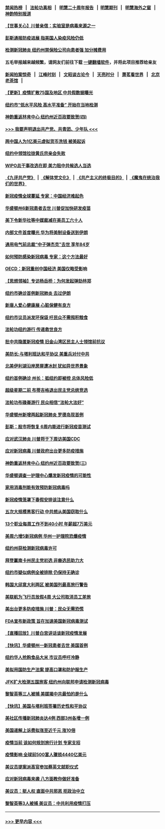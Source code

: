 #### [禁闻热榜](热点新闻.md?=0)  &nbsp;&nbsp;|&nbsp;&nbsp; [法轮功真相](https://github.com/gfw-breaker/truth/blob/master/README.md?=0) &nbsp;&nbsp;|&nbsp;&nbsp; [明慧二十周年报告](https://github.com/gfw-breaker/mh-reports/blob/master/README.md?=0) &nbsp;&nbsp;|&nbsp;&nbsp;[明慧期刊](https://github.com/gfw-breaker/mh-qikan) &nbsp;&nbsp;|&nbsp;&nbsp; [明慧海外之窗](https://github.com/gfw-breaker/mh-news/blob/master/README.md?=0) &nbsp;&nbsp;|&nbsp;&nbsp; [神韵特别报道](https://github.com/gfw-breaker/mh-news/blob/master/shenyun.md?=0)
#### [【世事关心】川普亲信：实验室是病毒来源之一](../pages/nsc412/n11910876.md?t=03031502) 
#### [彭斯通报防疫进展 指美国人染疫风险仍低](../pages/nsc412/n11910872.md?t=03031502) 
#### [检测新冠肺炎 纽约州禁保险公司向患者强 加分摊费用](../pages/nsc412/n11911167.md?t=03031502) 
#### 五毛举报越来越频繁，请网友们前往下载 [一键翻墙软件](https://github.com/gfw-breaker/ssr-accounts)，并将此项目推荐给亲友
#### [新闻拍案惊奇](https://github.com/gfw-breaker/banned-news/blob/master/pages/link4.md) &nbsp;&nbsp;|&nbsp;&nbsp; [江峰时刻](https://github.com/gfw-breaker/banned-news/blob/master/pages/link4.md) &nbsp;&nbsp;|&nbsp;&nbsp; [文昭谈古论今](https://github.com/gfw-breaker/banned-news/blob/master/pages/link4.md) &nbsp;&nbsp;|&nbsp;&nbsp; [天亮时分](https://github.com/gfw-breaker/banned-news/blob/master/pages/link4.md) &nbsp;&nbsp;|&nbsp;&nbsp; [萧茗看世界](https://github.com/gfw-breaker/banned-news/blob/master/pages/link4.md) &nbsp;&nbsp;|&nbsp;&nbsp; [北京老茶馆](https://github.com/gfw-breaker/banned-news/blob/master/pages/link4.md) &nbsp;&nbsp;|&nbsp;&nbsp; 
#### [【更新】疫情扩散75国及地区 中共假数据曝光](../pages/nsc412/n11890652.md?t=03031502) 
#### [纽约市“低水平风险 高水平准备” 开始在当地检测](../pages/nsc412/n11911154.md?t=03031502) 
#### [神韵重返林肯中心 纽约州近百政要致贺(四)](../pages/nsc412/n11908757.md?t=03031502) 
#### [>>> 我要声明退出共产党、共青团、少年队 <<<](https://github.com/begood0513/goodnews/blob/master/quit/letter.md) 
#### [两中国人为1亿美元虚拟货币洗钱 被美起诉](../pages/nsc412/n11910880.md?t=03031502) 
#### [纽约中领馆拉拢黄氏宗亲会失败](../pages/nsc412/n11910480.md?t=03031502) 
#### [WIPO总干事改选在即 美力阻中共候选人当选](../pages/nsc412/n11910464.md?t=03031502) 
#### [《九评共产党》](https://github.com/begood0513/9ping.md/blob/master/README.md) &nbsp;|&nbsp; [《解体党文化》](../../../../jtdwh.md/blob/master/README.md)  &nbsp;|&nbsp; [《共产主义的终极目的》](../../../../gczydzjmd.md/blob/master/README.md) &nbsp;|&nbsp; [《魔鬼在统治我们的世界》](../../../../mgztzwmdsj.md/blob/master/README.md) 
#### [新冠疫情全球蔓延 专家：中国经济难起色](../pages/nsc412/n11910439.md?t=03031502) 
#### [华盛顿州6新冠患者去世 川普促加快研发疫苗](../pages/nsc412/n11910399.md?t=03031502) 
#### [美下令新华社等中媒裁减在美员工六十人](../pages/nsc412/n11910256.md?t=03031502) 
#### [内部文件首度曝光 华为将美制设备送到伊朗](../pages/nsc412/n11910211.md?t=03031502) 
#### [通用电气前总裁“中子弹杰克”去世 享年84岁](../pages/nsc412/n11910095.md?t=03031502) 
#### [如何预防感染新冠病毒 专家：这个方法最好](../pages/nsc412/n11909928.md?t=03031502) 
#### [OECD：新冠重创中国经济 美国仅略受影响](../pages/nsc412/n11910023.md?t=03031502) 
#### [【思想领袖】专访杨岳桥：为何发起弹劾林郑](../pages/nsc412/n11810919.md?t=03031502) 
#### [纽约市确诊首例新冠肺炎  去过伊朗](../pages/nsc412/n11908737.md?t=03031502) 
#### [新唐人爱心健康展  心脏保健有良方](../pages/nsc412/n11908619.md?t=03031502) 
#### [纽约市议员派发环保袋  吁民众不需囤积粮食](../pages/nsc412/n11908742.md?t=03031502) 
#### [法轮功纽约游行 传递救世良方](../pages/nsc412/n11907831.md?t=03031502) 
#### [批中共隐匿新冠疫情  旧金山湾区民主人士领馆前抗议](../pages/nsc412/n11908761.md?t=03031502) 
#### [美防长:与塔利班达和平协议 美重兵对付中共](../pages/nsc412/n11908366.md?t=03031502) 
#### [北美伊利湖沿岸房屋遭冰封 犹如异世界景象](../pages/nsc412/n11908465.md?t=03031502) 
#### [纽约首例确诊 州长：抵纽约即被控 总体风险低](../pages/nsc412/n11908143.md?t=03031502) 
#### [超级星期二前 布蒂吉格退出民主党总统竞选](../pages/nsc412/n11908156.md?t=03031502) 
#### [法轮功布碌崙游行 民众相信“法轮大法好”](../pages/nsc412/n11907645.md?t=03031502) 
#### [华盛顿州新增两起新冠肺炎 罗德岛现首例](../pages/nsc412/n11907757.md?t=03031502) 
#### [彭斯：股市将恢复 6周内能进行新冠疫苗测试](../pages/nsc412/n11907550.md?t=03031502) 
#### [应对武汉肺炎 川普将于下周访美国CDC](../pages/nsc412/n11907493.md?t=03031502) 
#### [应对新冠病毒 川普政府出台更多防疫措施](../pages/nsc412/n11907354.md?t=03031502) 
#### [神韵重返林肯中心 纽约州近百政要致贺(三)](../pages/nsc412/n11904356.md?t=03031502) 
#### [华盛顿调查一护理中心爆发新冠疫情的可能性](../pages/nsc412/n11907230.md?t=03031502) 
#### [家用消毒剂能有效预防新冠病毒吗](../pages/nsc412/n11905553.md?t=03031502) 
#### [新冠疫情笼罩下春假安排该注意什么](../pages/nsc412/n11906890.md?t=03031502) 
#### [五次大规模黑客行动 中共想从美国窃取什么](../pages/nsc412/n11899124.md?t=03031502) 
#### [13个职业每周工作不到40小时 年薪超7万美元](../pages/nsc412/n11893686.md?t=03031502) 
#### [美周六增5新冠病例 华州一护理院恐爆疫情](../pages/nsc412/n11905823.md?t=03031502) 
#### [纽约州获检测新冠病毒许可](../pages/nsc412/n11906069.md?t=03031502) 
#### [拜登赢南卡州民主党初选 非裔选民助力大](../pages/nsc412/n11905930.md?t=03031502) 
#### [纽约市疑似病例全被排除 仍保持无确诊](../pages/nsc412/n11906039.md?t=03031502) 
#### [韩国大邱意大利两区 被美国列最高旅行警告](../pages/nsc412/n11905944.md?t=03031502) 
#### [美联航为飞行员放假4周 大公司取消员工差旅](../pages/nsc412/n11905894.md?t=03031502) 
#### [美出台更多防疫措施 川普：民众无需恐慌](../pages/nsc412/n11905747.md?t=03031502) 
#### [FDA宣布新政策 旨在加速美国新冠病毒测试](../pages/nsc412/n11905693.md?t=03031502) 
#### [【直播回放】川普白宫讲话谈新冠疫情发展](../pages/nsc412/n11905588.md?t=03031502) 
#### [【快讯】华盛顿州一新冠患者去世 美国首例](../pages/nsc412/n11905571.md?t=03031502) 
#### [纽约华人抢购食品大米 市议员呼吁冷静](../pages/nsc412/n11904453.md?t=03031502) 
#### [美拟用国防生产法案 提高口罩和防护服生产](../pages/nsc412/n11905517.md?t=03031502) 
#### [JFK扩大检测五国旅客 纽约州向联邦申请检测新冠病毒](../pages/nsc412/n11905491.md?t=03031502) 
#### [黎智英等三人被捕 美媒揭中共最怕的是什么](../pages/nsc412/n11905316.md?t=03031502) 
#### [【快讯】美国与塔利班签署历史性和平协议](../pages/nsc412/n11905172.md?t=03031502) 
#### [美社区传播新冠肺炎达4例 西部3州各增一例](../pages/nsc412/n11904070.md?t=03031502) 
#### [美国递解上诉费拟涨至近千元  涨10倍](../pages/nsc412/n11904466.md?t=03031502) 
#### [疫情当前 该如何规划旅行计划 专家支招](../pages/nsc412/n11903865.md?t=03031502) 
#### [疫情影响 全球前500富人骤损4440亿美元](../pages/nsc412/n11904283.md?t=03031502) 
#### [美议员提案派高官参加蔡英文就职仪式](../pages/nsc412/n11904166.md?t=03031502) 
#### [应对新冠病毒来袭 八方面教你做好准备](../pages/nsc412/n11903736.md?t=03031502) 
#### [美议员：挺人权 直面中共邪恶 拒政治中立](../pages/nsc412/n11903790.md?t=03031502) 
#### [黎智英等3人被捕 美议员：中共利用疫情打压](../pages/nsc412/n11903768.md?t=03031502) 

----
#### [ >>> 更早内容 <<< ](../indexes/nsc412-earlier.md)
